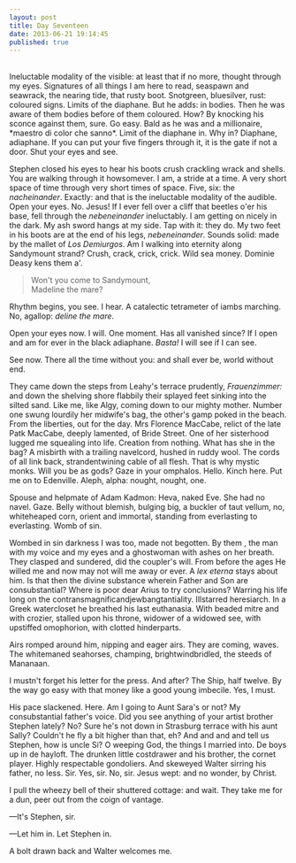 ```yaml
---
layout: post
title: Day Seventeen
date: 2013-06-21 19:14:45
published: true
---
```

<br>
Ineluctable modality of the visible: at least that if no more, thought through my eyes. Signatures of all things I am here to read, seaspawn and seawrack, the nearing tide, that rusty boot. Snotgreen, bluesilver, rust: coloured signs. Limits of the diaphane. But he adds: in bodies. Then he was aware of them bodies before of them coloured. How? By knocking his sconce against them, sure. Go easy. Bald as he was and a millionaire, *maestro di color che sanno*. Limit of the diaphane in. Why in? Diaphane, adiaphane. If you can put your five fingers through it, it is the gate if not a door. Shut your eyes and see.

Stephen closed his eyes to hear his boots crush crackling wrack and shells. You are walking through it howsomever. I am, a stride at a time. A very short space of time through very short times of space. Five, six: the *nacheinander*. Exactly: and that is the ineluctable modality of the audible. Open your eyes. No. Jesus! If I ever fell over a cliff that beetles o'er his base, fell through the *nebeneinander* ineluctably. I am getting on nicely in the dark. My ash sword hangs at my side. Tap with it: they do. My two feet in his boots are at the end of his legs, *nebeneinander*. Sounds solid: made by the mallet of *Los Demiurgos*. Am I walking into eternity along Sandymount strand? Crush, crack, crick, crick. Wild sea money. Dominie Deasy kens them a'.

> Won't you come to Sandymount, <br>
> Madeline the mare?

Rhythm begins, you see. I hear. A catalectic tetrameter of iambs marching. No, agallop: *deline the mare*.

Open your eyes now. I will. One moment. Has all vanished since? If I open and am for ever in the black adiaphane. *Basta!* I will see if I can see. 

See now. There all the time without you: and shall ever be, world without end.

They came down the steps from Leahy's terrace prudently, *Frauenzimmer:* and down the shelving shore flabbily their splayed feet sinking into the silted sand. Like me, like Algy, coming down to our mighty mother. Number one swung lourdily her midwife's bag, the other's gamp poked in the beach. From the liberties, out for the day. Mrs Florence MacCabe, relict of the late Patk MacCabe, deeply lamented, of Bride Street. One of her sisterhood lugged me squealing into life. Creation from nothing. What has she in the bag? A misbirth with a trailing navelcord, hushed in ruddy wool. The cords of all link back, strandentwining cable of all flesh. That is why mystic monks. Will you be as gods? Gaze in your omphalos. Hello. Kinch here. Put me on to Edenville. Aleph, alpha: nought, nought, one.

Spouse and helpmate of Adam Kadmon: Heva, naked Eve. She had no navel. Gaze. Belly without blemish, bulging big, a buckler of taut vellum, no, whiteheaped corn, orient and immortal, standing from everlasting to everlasting. Womb of sin. 

Wombed in sin darkness I was too, made not begotten. By them , the man with my voice and my eyes and a ghostwoman with ashes on her breath. They clasped and sundered, did the coupler's will. From before the ages He willed me and now may not will me away or ever. A *lex eterna* stays about him. Is that then the divine substance wherein Father and Son are consubstantial? Where is poor dear Arius to try conclusions? Warring his life long on the contransmagnificandjewbangtantiality. Illstarred heresiarch. In a Greek watercloset he breathed his last euthanasia. With beaded mitre and with crozier, stalled upon his throne, widower of a widowed see, with upstiffed omophorion, with clotted hinderparts.

Airs romped around him, nipping and eager airs. They are coming, waves. The whitemaned seahorses, champing, brightwindbridled, the steeds of Mananaan.

I mustn't forget his letter for the press. And after? The Ship, half twelve. By the way go easy with that money like a good young imbecile. Yes, I must.

His pace slackened. Here. Am I going to Aunt Sara's or not? My consubstantial father's voice. Did you see anything of your artist brother Stephen lately? No? Sure he's not down in Strasburg terrace with his aunt Sally? Couldn't he fly a bit higher than that, eh? And and and and tell us Stephen, how is uncle Si? O weeping God, the things I married into. De boys up in de hayloft. The drunken little costdrawer and his brother, the cornet player. Highly respectable gondoliers. And skeweyed Walter sirring his father, no less. Sir. Yes, sir. No, sir.  Jesus wept: and no wonder, by Christ.

I pull the wheezy bell of their shuttered cottage: and wait. They take me for a dun, peer out from the coign of vantage.

—It's Stephen, sir.

—Let him in. Let Stephen in.

A bolt drawn back and Walter welcomes me.